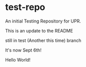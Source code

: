 # test-repo
An initial Testing Repository for UPR.

This is an update to the README

still in test (Another this time) branch

It's now Sept 6th!

Hello World!